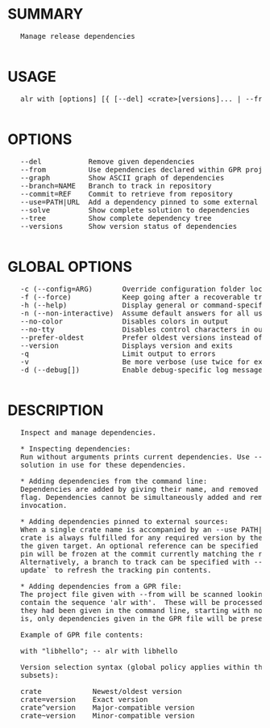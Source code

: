 # SUMMARY
<pre>
   Manage release dependencies

</pre>
# USAGE
<pre>
   alr with [options] [{ [--del] &lt;crate&gt;[versions]... | --from <gpr_file>... | <crate>[versions] --use <path> [--commit REF] [--branch NAME]} ] | --solve | --tree | --versions

</pre>
# OPTIONS
<pre>
   --del           Remove given dependencies                        
   --from          Use dependencies declared within GPR project file
   --graph         Show ASCII graph of dependencies                 
   --branch=NAME   Branch to track in repository                    
   --commit=REF    Commit to retrieve from repository               
   --use=PATH|URL  Add a dependency pinned to some external source  
   --solve         Show complete solution to dependencies           
   --tree          Show complete dependency tree                    
   --versions      Show version status of dependencies              

</pre>
# GLOBAL OPTIONS
<pre>
   -c (--config=ARG)       Override configuration folder location                              
   -f (--force)            Keep going after a recoverable troublesome situation                
   -h (--help)             Display general or command-specific help                            
   -n (--non-interactive)  Assume default answers for all user prompts                         
   --no-color              Disables colors in output                                           
   --no-tty                Disables control characters in output                               
   --prefer-oldest         Prefer oldest versions instead of newest when resolving dependencies
   --version               Displays version and exits                                          
   -q                      Limit output to errors                                              
   -v                      Be more verbose (use twice for extra detail)                        
   -d (--debug[])          Enable debug-specific log messages                                  

</pre>
# DESCRIPTION
<pre>
   Inspect and manage dependencies.

   * Inspecting dependencies:
   Run without arguments prints current dependencies. Use --solve to print the 
   solution in use for these dependencies.

   * Adding dependencies from the command line:
   Dependencies are added by giving their name, and removed by using the --del 
   flag. Dependencies cannot be simultaneously added and removed in a single 
   invocation.

   * Adding dependencies pinned to external sources:
   When a single crate name is accompanied by an --use PATH|URL argument, the 
   crate is always fulfilled for any required version by the sources found at 
   the given target. An optional reference can be specified with --commit; the 
   pin will be frozen at the commit currently matching the reference. 
   Alternatively, a branch to track can be specified with --branch. Use `alr 
   update` to refresh the tracking pin contents.

   * Adding dependencies from a GPR file:
   The project file given with --from will be scanned looking for comments that 
   contain the sequence 'alr with'.  These will be processed individually as if 
   they had been given in the command line, starting with no dependencies. That 
   is, only dependencies given in the GPR file will be preserved.

   Example of GPR file contents:

   with "libhello"; -- alr with libhello

   Version selection syntax (global policy applies within the allowed version 
   subsets):

   crate        	Newest/oldest version
   crate=version	Exact version
   crate^version	Major-compatible version
   crate~version	Minor-compatible version
</pre>
